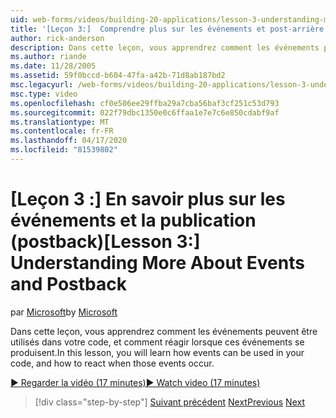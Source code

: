 ```yaml
---
uid: web-forms/videos/building-20-applications/lesson-3-understanding-more-about-events-and-postback
title: '[Leçon 3:]  Comprendre plus sur les événements et post-arrière (fr) Microsoft Docs'
author: rick-anderson
description: Dans cette leçon, vous apprendrez comment les événements peuvent être utilisés dans votre code, et comment réagir lorsque ces événements se produisent.
ms.author: riande
ms.date: 11/28/2005
ms.assetid: 59f0bccd-b604-47fa-a42b-71d8ab187bd2
msc.legacyurl: /web-forms/videos/building-20-applications/lesson-3-understanding-more-about-events-and-postback
msc.type: video
ms.openlocfilehash: cf0e506ee29ffba29a7cba56baf3cf251c53d793
ms.sourcegitcommit: 022f79dbc1350e0c6ffaa1e7e7c6e850cdabf9af
ms.translationtype: MT
ms.contentlocale: fr-FR
ms.lasthandoff: 04/17/2020
ms.locfileid: "81539802"
---
```

# <a name="lesson-3--understanding-more-about-events-and-postback"></a><span data-ttu-id="e9664-103">[Leçon 3 :] En savoir plus sur les événements et la publication (postback)</span><span class="sxs-lookup"><span data-stu-id="e9664-103">[Lesson 3:]  Understanding More About Events and Postback</span></span>

<span data-ttu-id="e9664-104">par [Microsoft](https://github.com/microsoft)</span><span class="sxs-lookup"><span data-stu-id="e9664-104">by [Microsoft](https://github.com/microsoft)</span></span>

<span data-ttu-id="e9664-105">Dans cette leçon, vous apprendrez comment les événements peuvent être utilisés dans votre code, et comment réagir lorsque ces événements se produisent.</span><span class="sxs-lookup"><span data-stu-id="e9664-105">In this lesson, you will learn how events can be used in your code, and how to react when those events occur.</span></span>

[<span data-ttu-id="e9664-106">&#9654; Regarder la vidéo (17 minutes)</span><span class="sxs-lookup"><span data-stu-id="e9664-106">&#9654; Watch video (17 minutes)</span></span>](https://channel9.msdn.com/Blogs/ASP-NET-Site-Videos/lesson-3-understanding-more-about-events-and-postback)

> [!div class="step-by-step"]
> <span data-ttu-id="e9664-107">[Suivant précédent](lesson-2-creating-a-web-forms-user-interface.md)
> [Next](lesson-4-understanding-web-application-state.md)</span><span class="sxs-lookup"><span data-stu-id="e9664-107">[Previous](lesson-2-creating-a-web-forms-user-interface.md)
[Next](lesson-4-understanding-web-application-state.md)</span></span>
